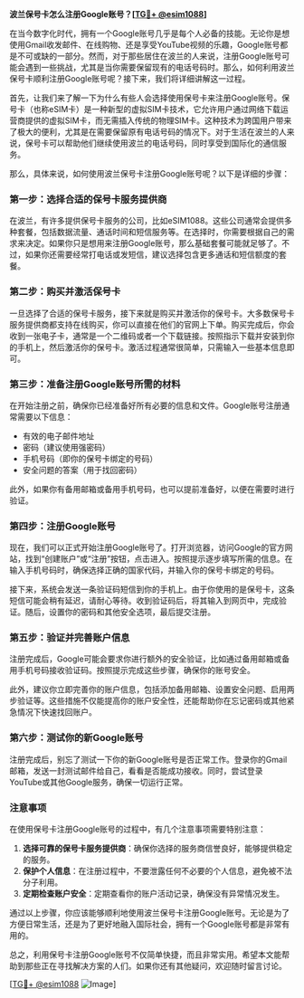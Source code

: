 **波兰保号卡怎么注册Google账号？[[TG💪+ @esim1088](https://t.me/s/esim1088)]**

在当今数字化时代，拥有一个Google账号几乎是每个人必备的技能。无论你是想使用Gmail收发邮件、在线购物、还是享受YouTube视频的乐趣，Google账号都是不可或缺的一部分。然而，对于那些居住在波兰的人来说，注册Google账号可能会遇到一些挑战，尤其是当你需要保留现有的电话号码时。那么，如何利用波兰保号卡顺利注册Google账号呢？接下来，我们将详细讲解这一过程。

首先，让我们来了解一下为什么有些人会选择使用保号卡来注册Google账号。保号卡（也称eSIM卡）是一种新型的虚拟SIM卡技术，它允许用户通过网络下载运营商提供的虚拟SIM卡，而无需插入传统的物理SIM卡。这种技术为跨国用户带来了极大的便利，尤其是在需要保留原有电话号码的情况下。对于生活在波兰的人来说，保号卡可以帮助他们继续使用波兰的电话号码，同时享受到国际化的通信服务。

那么，具体来说，如何使用波兰保号卡注册Google账号呢？以下是详细的步骤：

### 第一步：选择合适的保号卡服务提供商

在波兰，有许多提供保号卡服务的公司，比如eSIM1088。这些公司通常会提供多种套餐，包括数据流量、通话时间和短信服务等。在选择时，你需要根据自己的需求来决定。如果你只是想用来注册Google账号，那么基础套餐可能就足够了。不过，如果你还需要经常打电话或发短信，建议选择包含更多通话和短信额度的套餐。

### 第二步：购买并激活保号卡

一旦选择了合适的保号卡服务，接下来就是购买并激活你的保号卡。大多数保号卡服务提供商都支持在线购买，你可以直接在他们的官网上下单。购买完成后，你会收到一张电子卡，通常是一个二维码或者一个下载链接。按照指示下载并安装到你的手机上，然后激活你的保号卡。激活过程通常很简单，只需输入一些基本信息即可。

### 第三步：准备注册Google账号所需的材料

在开始注册之前，确保你已经准备好所有必要的信息和文件。Google账号注册通常需要以下信息：
- 有效的电子邮件地址
- 密码（建议使用强密码）
- 手机号码（即你的保号卡绑定的号码）
- 安全问题的答案（用于找回密码）

此外，如果你有备用邮箱或备用手机号码，也可以提前准备好，以便在需要时进行验证。

### 第四步：注册Google账号

现在，我们可以正式开始注册Google账号了。打开浏览器，访问Google的官方网站，找到“创建账户”或“注册”按钮，点击进入。按照提示逐步填写所需的信息。在输入手机号码时，确保选择正确的国家代码，并输入你的保号卡绑定的号码。

接下来，系统会发送一条验证码短信到你的手机上。由于你使用的是保号卡，这条短信可能会稍有延迟，请耐心等待。收到验证码后，将其输入到网页中，完成验证。随后，设置你的密码和其他安全选项，最后提交注册。

### 第五步：验证并完善账户信息

注册完成后，Google可能会要求你进行额外的安全验证，比如通过备用邮箱或备用手机号码接收验证码。按照提示完成这些步骤，确保你的账号安全。

此外，建议你立即完善你的账户信息，包括添加备用邮箱、设置安全问题、启用两步验证等。这些措施不仅能提高你的账户安全性，还能帮助你在忘记密码或其他紧急情况下快速找回账户。

### 第六步：测试你的新Google账号

注册完成后，别忘了测试一下你的新Google账号是否正常工作。登录你的Gmail邮箱，发送一封测试邮件给自己，看看是否能成功接收。同时，尝试登录YouTube或其他Google服务，确保一切运行正常。

### 注意事项

在使用保号卡注册Google账号的过程中，有几个注意事项需要特别注意：
1. **选择可靠的保号卡服务提供商**：确保你选择的服务商信誉良好，能够提供稳定的服务。
2. **保护个人信息**：在注册过程中，不要泄露任何不必要的个人信息，避免被不法分子利用。
3. **定期检查账户安全**：定期查看你的账户活动记录，确保没有异常情况发生。

通过以上步骤，你应该能够顺利地使用波兰保号卡注册Google账号。无论是为了方便日常生活，还是为了更好地融入国际社会，拥有一个Google账号都是非常有用的。

总之，利用保号卡注册Google账号不仅简单快捷，而且非常实用。希望本文能帮助到那些正在寻找解决方案的人们。如果你还有其他疑问，欢迎随时留言讨论。

[[TG💪+ @esim1088](https://t.me/s/esim1088) ![Image](https://i.postimg.cc/4NQfJmqS/Snipaste-2025-05-13-00-14-12.png)]
